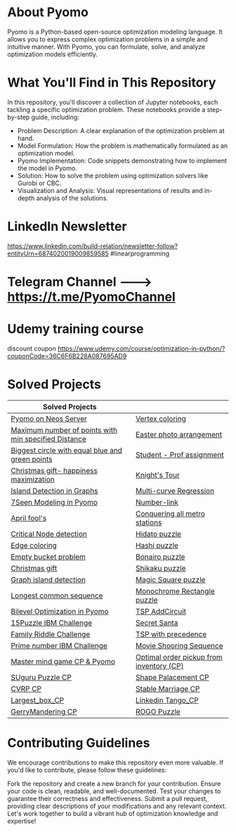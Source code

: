 
# About Pyomo
Pyomo is a Python-based open-source optimization modeling language. It allows you to express complex optimization problems in a simple and intuitive manner. With Pyomo, you can formulate, solve, and analyze optimization models efficiently.

# What You'll Find in This Repository
In this repository, you'll discover a collection of Jupyter notebooks, each tackling a specific optimization problem. These notebooks provide a step-by-step guide, including:

- Problem Description: A clear explanation of the optimization problem at hand.
- Model Formulation: How the problem is mathematically formulated as an optimization model.
- Pyomo Implementation: Code snippets demonstrating how to implement the model in Pyomo.
- Solution: How to solve the problem using optimization solvers like Gurobi or CBC.
- Visualization and Analysis: Visual representations of results and in-depth analysis of the solutions.


# LinkedIn Newsletter 

https://www.linkedin.com/build-relation/newsletter-follow?entityUrn=6874020019009859585 
#linearprogramming

# Telegram Channel ---> https://t.me/PyomoChannel


# Udemy training course
discount coupon https://www.udemy.com/course/optimization-in-python/?couponCode=36C6F6B228A087695AD9

# Solved Projects  

| Solved Projects  |  |
|-----------------------------|------------------------------------|
| [Pyomo on Neos Server](https://github.com/OptimizationExpert/Pyomo/blob/main/NEOS%20Pyomo.ipynb) | [Vertex coloring](https://github.com/OptimizationExpert/Pyomo/blob/main/vertexcoloring.ipynb) |
| [Maximum number of points with min specified Distance](https://lnkd.in/emBBMQTf) | [Easter photo arrangement](https://github.com/OptimizationExpert/Pyomo/blob/main/Easter%20Photo.ipynb) |
| [Biggest circle with equal blue and green points](https://github.com/OptimizationExpert/Pyomo/blob/main/blue-green-points-biggest_circle.ipynb) | [Student - Prof assignment](https://github.com/OptimizationExpert/Pyomo/blob/main/StudenttoProf.ipynb) |
| [Christmas gift- happiness maximization](https://github.com/OptimizationExpert/Pyomo/blob/main/Gift-Christmas.ipynb) | [Knight's Tour](https://github.com/OptimizationExpert/Pyomo/blob/main/Knight%20tour%20MILP.ipynb) |
| [Island Detection in Graphs](https://www.linkedin.com/pulse/island-decetion-graphs-via-pyomo-alireza-soroudi/?trackingId=1sI6%2B2gSQQ%2BnPpYhGyTpcQ%3D%3D) | [Multi-curve Regression](https://github.com/OptimizationExpert/Pyomo/blob/a8c849b7e40017e54bebdaecc6f47d5c8d7a7017/regression-multiline-V4.ipynb) |
| [7Seen Modeling in Pyomo](https://github.com/OptimizationExpert/Pyomo/blob/main/7seenPyomo.ipynb) | [Number-link](https://github.com/OptimizationExpert/Pyomo/blob/main/Numberlink-V3-Git.ipynb) |
| [April fool's](https://github.com/OptimizationExpert/Pyomo/blob/main/April%20Fools%20day%20max%20independent%20set.ipynb) | [Conquering all metro stations](https://github.com/OptimizationExpert/Pyomo/blob/main/Metro%20map%20-V3-github.ipynb) |
| [Critical Node detection](https://github.com/OptimizationExpert/Pyomo/blob/main/CND-github.ipynb) | [Hidato puzzle](https://github.com/OptimizationExpert/Pyomo/blob/main/Hidato-git.ipynb) |
| [Edge coloring](https://github.com/OptimizationExpert/Pyomo/blob/main/Edgecoloring.ipynb) | [Hashi puzzle](https://github.com/OptimizationExpert/Pyomo/blob/main/HAshi%20puzzle-git.ipynb) |
| [Empty bucket problem](https://github.com/OptimizationExpert/Pyomo/blob/main/Empty-Bucket-Github.ipynb) | [Bonairo puzzle](https://github.com/OptimizationExpert/Pyomo/blob/main/Bonairo%20puzzle%20.ipynb) |
| [Christmas gift](https://github.com/OptimizationExpert/Pyomo/blob/main/Gift-Christmas.ipynb) | [Shikaku puzzle](https://github.com/OptimizationExpert/Pyomo/blob/main/Shikaku-puzzle-github.ipynb) |
| [Graph island detection](https://github.com/OptimizationExpert/Pyomo/blob/main/Graph-Island.ipynb) | [Magic Square puzzle](https://github.com/OptimizationExpert/Pyomo/blob/main/MagicSquare.ipynb) |
| [Longest common sequence](https://github.com/OptimizationExpert/Pyomo/blob/main/LCS-git.ipynb) | [Monochrome Rectangle puzzle](https://github.com/OptimizationExpert/Pyomo/blob/main/vertex_rectangle.ipynb) | 
| [Bilevel Optimization in Pyomo](https://github.com/OptimizationExpert/Pyomo/blob/main/bilevel-github-single-bilevel-multi-EX2.ipynb) | [TSP AddCircuit](https://github.com/OptimizationExpert/Pyomo/blob/main/AddCircuit_Advanced_CP.ipynb) |
| [15Puzzle IBM Challenge](https://github.com/OptimizationExpert/Pyomo/blob/main/15_Puzzle_IBM_Git.ipynb) | [Secret Santa](https://github.com/OptimizationExpert/Pyomo/blob/main/Secret_Santa_Circuit_Advanced_CP.ipynb) |
| [Family Riddle Challenge](https://github.com/OptimizationExpert/Pyomo/blob/main/Project_Family_Advanced_CP.ipynb) |  [TSP with precedence](https://github.com/OptimizationExpert/Pyomo/blob/main/precedence_AddCircuit_Advanced_CP.ipynb) |
| [Prime number IBM Challenge](https://github.com/OptimizationExpert/Pyomo/blob/main/Prime_IBM_sequence_March2024.ipynb) | [Movie Shooring Sequence](https://github.com/OptimizationExpert/Pyomo/blob/main/Movie_shooting.ipynb) |
| [Master mind game CP & Pyomo](https://github.com/OptimizationExpert/Pyomo/blob/main/game_Master_Mind_CP_Pyomo.ipynb) | [Optimal order pickup from inventory (CP) ](https://github.com/OptimizationExpert/Pyomo/blob/main/storage_routing.ipynb) |
| [SUguru Puzzle CP ](https://github.com/OptimizationExpert/Pyomo/blob/main/Suguru_CP.ipynb) | [Shape Palacement CP ](https://github.com/OptimizationExpert/Pyomo/blob/main/shape_placement.ipynb) | 
| [CVRP CP ](https://github.com/OptimizationExpert/Pyomo/blob/main/CP_VRP.ipynb) | [Stable Marriage CP](https://github.com/OptimizationExpert/Pyomo/blob/main/stable_marriage_CP.ipynb) | 
| [Largest_box_CP ](https://github.com/OptimizationExpert/Pyomo/blob/main/Largest_box_CP.ipynb) |  [Linkedin Tango_CP ](https://github.com/OptimizationExpert/Pyomo/blob/main/TANGO_of_Linkedin_CP_Puzzle.ipynb)  | 
| [GerryMandering CP](https://github.com/OptimizationExpert/Pyomo/blob/main/Final_Gerrymandering_CP.ipynb) | [ROGO Puzzle](https://github.com/OptimizationExpert/Pyomo/blob/main/ROGO_of_AddCircuit_Advanced_CP.ipynb) | 





# Contributing Guidelines



We encourage contributions to make this repository even more valuable. If you'd like to contribute, please follow these guidelines:

Fork the repository and create a new branch for your contribution.
Ensure your code is clean, readable, and well-documented.
Test your changes to guarantee their correctness and effectiveness.
Submit a pull request, providing clear descriptions of your modifications and any relevant context.
Let's work together to build a vibrant hub of optimization knowledge and expertise!
